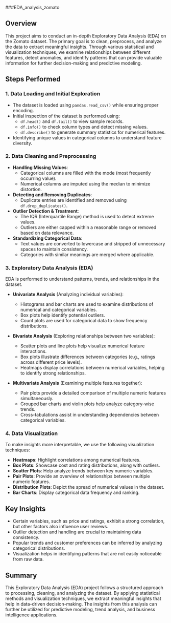 ###EDA_analysis_zomato

## Overview  
This project aims to conduct an in-depth Exploratory Data Analysis (EDA) on the Zomato dataset. The primary goal is to clean, preprocess, and analyze the data to extract meaningful insights. Through various statistical and visualization techniques, we examine relationships between different features, detect anomalies, and identify patterns that can provide valuable information for further decision-making and predictive modeling.  

## Steps Performed  

### 1. Data Loading and Initial Exploration  
- The dataset is loaded using `pandas.read_csv()` while ensuring proper encoding.  
- Initial inspection of the dataset is performed using:  
  - `df.head()` and `df.tail()` to view sample records.  
  - `df.info()` to check column types and detect missing values.  
  - `df.describe()` to generate summary statistics for numerical features.  
- Identifying unique values in categorical columns to understand feature diversity.  

### 2. Data Cleaning and Preprocessing  
- **Handling Missing Values**:  
  - Categorical columns are filled with the mode (most frequently occurring value).  
  - Numerical columns are imputed using the median to minimize distortion.  
- **Detecting and Removing Duplicates**:  
  - Duplicate entries are identified and removed using `df.drop_duplicates()`.  
- **Outlier Detection & Treatment**:  
  - The IQR (Interquartile Range) method is used to detect extreme values.  
  - Outliers are either capped within a reasonable range or removed based on data relevance.  
- **Standardizing Categorical Data**:  
  - Text values are converted to lowercase and stripped of unnecessary spaces to maintain consistency.  
  - Categories with similar meanings are merged where applicable.  

### 3. Exploratory Data Analysis (EDA)  
EDA is performed to understand patterns, trends, and relationships in the dataset.  

- **Univariate Analysis** (Analyzing individual variables):  
  - Histograms and bar charts are used to examine distributions of numerical and categorical variables.  
  - Box plots help identify potential outliers.  
  - Count plots are used for categorical data to show frequency distributions.  

- **Bivariate Analysis** (Exploring relationships between two variables):  
  - Scatter plots and line plots help visualize numerical feature interactions.  
  - Box plots illustrate differences between categories (e.g., ratings across different price levels).  
  - Heatmaps display correlations between numerical variables, helping to identify strong relationships.  

- **Multivariate Analysis** (Examining multiple features together):  
  - Pair plots provide a detailed comparison of multiple numeric features simultaneously.  
  - Grouped bar charts and violin plots help analyze category-wise trends.  
  - Cross-tabulations assist in understanding dependencies between categorical variables.  

### 4. Data Visualization  
To make insights more interpretable, we use the following visualization techniques:  

- **Heatmaps**: Highlight correlations among numerical features.  
- **Box Plots**: Showcase cost and rating distributions, along with outliers.  
- **Scatter Plots**: Help analyze trends between key numeric variables.  
- **Pair Plots**: Provide an overview of relationships between multiple numeric features.  
- **Distribution Plots**: Depict the spread of numerical values in the dataset.  
- **Bar Charts**: Display categorical data frequency and ranking.  

## Key Insights  
- Certain variables, such as price and ratings, exhibit a strong correlation, but other factors also influence user reviews.  
- Outlier detection and handling are crucial to maintaining data consistency.  
- Popular trends and customer preferences can be inferred by analyzing categorical distributions.  
- Visualization helps in identifying patterns that are not easily noticeable from raw data.  

## Summary  
This Exploratory Data Analysis (EDA) project follows a structured approach to processing, cleaning, and analyzing the dataset. By applying statistical methods and visualization techniques, we extract meaningful insights that help in data-driven decision-making. The insights from this analysis can further be utilized for predictive modeling, trend analysis, and business intelligence applications.  




